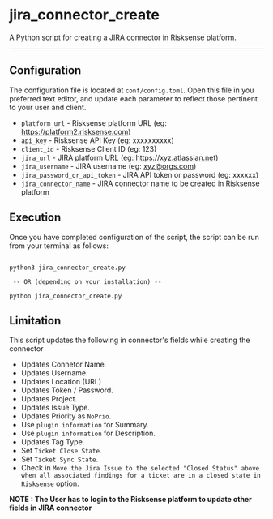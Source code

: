 # jira_connector_create
A Python script for creating a JIRA connector in Risksense platform.

----

## Configuration
The configuration file is located at `conf/config.toml`. Open this file
in you preferred text editor, and update each parameter to reflect those
pertinent to your user and client.

 * `platform_url` - Risksense platform URL (eg: https://platform2.risksense.com)
 * `api_key` - Risksense API Key (eg: xxxxxxxxxx)
 * `client_id` - Risksense Client ID (eg: 123)
 * `jira_url` - JIRA platform URL (eg: https://xyz.atlassian.net)
 * `jira_username` - JIRA username (eg: xyz@orgs.com)
 * `jira_password_or_api_token` - JIRA API token or password (eg: xxxxxx)
 * `jira_connector_name` - JIRA connector name to be created in Risksense platform


## Execution
Once you have completed configuration of the script, the script can be run from your
terminal as follows:

```commandline

python3 jira_connector_create.py

 -- OR (depending on your installation) --

python jira_connector_create.py

```


## Limitation
This script updates the following in connector's fields while creating the connector
 * Updates Connetor Name.
 * Updates Username.
 * Updates Location (URL)
 * Updates Token / Password.
 * Updates Project.
 * Updates Issue Type.
 * Updates Priority as `NoPrio`.
 * Use `plugin information` for Summary.
 * Use `plugin information` for Description.
 * Updates Tag Type.
 * Set `Ticket Close State`.
 * Set `Ticket Sync State`.
 * Check in `Move the Jira Issue to the selected "Closed Status" above when all associated findings for a ticket are in a closed state in Risksense` option.

__NOTE : The User has to login to the Risksense platform to update other fields in JIRA connector__